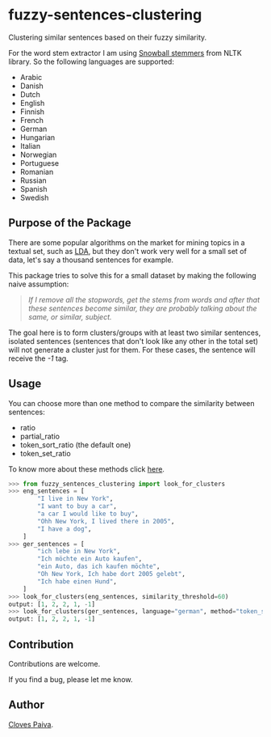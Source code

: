 # fuzzy-sentences-clustering

Clustering similar sentences based on their fuzzy similarity.

For the word stem extractor I am using [Snowball stemmers](https://www.nltk.org/api/nltk.stem.snowball.html#:~:text=The%20following%20languages%20are%20supported,%2C%20Russian%2C%20Spanish%20and%20Swedish.) from NLTK library. So the following languages are supported: 

* Arabic 
* Danish 
* Dutch 
* English
* Finnish
* French
* German
* Hungarian
* Italian
* Norwegian
* Portuguese
* Romanian
* Russian
* Spanish 
* Swedish

## Purpose of the Package

There are some popular algorithms on the market for mining topics in a textual set, such as [LDA](https://en.wikipedia.org/wiki/Latent_Dirichlet_allocation), but they don't work very well for a small set of data, let's say a thousand sentences for example.

This package tries to solve this for a small dataset by making the following naive assumption:

> *If I remove all the stopwords, get the stems from words and after that these sentences become similar, they are probably talking about the same, or similar, subject.*

The goal here is to form clusters/groups with at least two similar sentences, isolated sentences (sentences that don't look like any other in the total set) will not generate a cluster just for them. For these cases, the sentence will receive the *-1* tag.

## Usage

You can choose more than one method to compare the similarity between sentences:

* ratio
* partial_ratio
* token_sort_ratio (the default one)
* token_set_ratio

To know more about these methods click [here](https://pypi.org/project/fuzzywuzzy/).

```python
>>> from fuzzy_sentences_clustering import look_for_clusters
>>> eng_sentences = [
        "I live in New York",
        "I want to buy a car",
        "a car I would like to buy",
        "Ohh New York, I lived there in 2005",
        "I have a dog",
    ]
>>> ger_sentences = [
        "ich lebe in New York",
        "Ich möchte ein Auto kaufen",
        "ein Auto, das ich kaufen möchte",
        "Oh New York, Ich habe dort 2005 gelebt",
        "Ich habe einen Hund",
    ]
>>> look_for_clusters(eng_sentences, similarity_threshold=60)
output: [1, 2, 2, 1, -1]
>>> look_for_clusters(ger_sentences, language="german", method="token_set_ratio", similarity_threshold=80)
output: [1, 2, 2, 1, -1]
```

## Contribution

Contributions are welcome. 

If you find a bug, please let me know.

## Author

[Cloves Paiva](https://www.linkedin.com/in/cloves-paiva-02b449124/).

